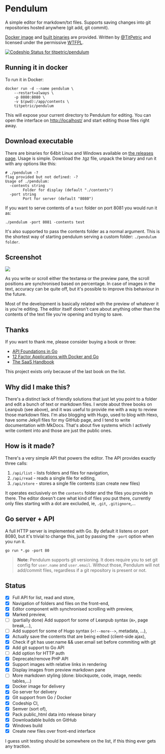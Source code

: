 # Pendulum

A simple editor for markdown/txt files. Supports saving changes into git repositories hosted anywhere (git add, git commit).

[Docker image](https://hub.docker.com/r/titpetric/pendulum) and [built binaries](https://github.com/titpetric/pendulum/releases) are provided.
Written by [@TitPetric](https://twitter.com/TitPetric) and licensed under the permissive [WTFPL](http://www.wtfpl.net/txt/copying/).

[![Codeship Status for titpetric/pendulum](https://app.codeship.com/projects/88ecf220-6806-0135-7d43-4a6204a3e72a/status?branch=master)](https://app.codeship.com/projects/241162)

## Running it in docker

To run it in Docker:

~~~
docker run -d --name pendulum \
	--restart=always \
	-p 8080:8080 \
	-v $(pwd):/app/contents \
	titpetric/pendulum
~~~

This will expose your current directory to Pendulum for editing. You can open the interface on
[http://localhost/](http://localhost/) and start editing those files right away.

## Download executable

There are binaries for 64bit Linux and Windows available on [the releases page](https://github.com/titpetric/pendulum/releases/latest).
Usage is simple. Download the .tgz file, unpack the binary and run it with any options like this:

~~~
# ./pendulum -?
flag provided but not defined: -?
Usage of ./pendulum:
  -contents string
        Folder for display (default "./contents")
  -port string
        Port for server (default "8080")
~~~

If you want to serve contents of a `test` folder on port 8081 you would run it as:

~~~
./pendulum -port 8081 -contents test
~~~

It's also supported to pass the contents folder as a normal argument. This is the shortest way
of starting pendulum serving a custom folder: `./pendulum folder`.

## Screenshot

![](images/pendulum.png)

As you write or scroll either the textarea or the preview pane, the scroll positions are synchronised
based on percentage. In case of images in the text, accuracy can be quite off, but it's possible to
improve this behaviour in the future.

Most of the development is basically related with the preview of whatever it is you're
editing. The editor itself doesn't care about anything other than the contents of the text
file you're opening and trying to save.

## Thanks

If you want to thank me, please consider buying a book or three:

- [API Foundations in Go](https://leanpub.com/api-foundations)
- [12 Factor Applications with Docker and Go](https://leanpub.com/12fa-docker-golang)
- [The SaaS Handbook](https://leanpub.com/saas-handbook)

This project exists only because of the last book on the list.

## Why did I make this?

There's a distinct lack of friendly solutions that just let you point to a folder and edit a bunch
of text or markdown files. I wrote about three books on Leanpub (see above), and it was useful to
provide me with a way to review those markdown files. I'm also blogging with Hugo, used to blog with
Hexo, have some Jekyll files for my GitHub page, and I tend to write documentation with MkDocs.
That's about five systems which I actively write content into and those are just the public ones.

## How is it made?

There's a very simple API that powers the editor. The API provides exactly three calls:

1. `/api/list` - lists folders and files for navigation,
2. `/api/read` - reads a single file for editing,
3. `/api/store` - stores a single file contents (can create new files)

It operates exclusively on the `contents` folder and the files you provide in there. The editor
doesn't care what kind of files you put there, currently only files starting with a dot are excluded,
ie, `.git`, `.gitignore`,...

## Go server + API

A full HTTP server is implemented with Go. By default it listens on port 8080, but it's trivial
to change this, just by passing the `-port` option when you run it.

~~~
go run *.go -port 80
~~~

> **Note**: Pendulum supports git versioning. It does require you to set git config for `user.name`
> and `user.email`. Without those, Pendulum will not add/commit files, regardless if a git repository
> is present or not.


## Status

- [x] Full API for list, read and store,
- [x] Navigation of folders and files on the front-end,
- [x] Editor component with synchronised scrolling with preview,
- [x] Marked preview,
- [ ] (partially done) Add support for some of Leanpub syntax (`A>`, page break,...),
- [ ] Add support for some of Hugo syntax (`<!--more-->`, metadata, ...),
- [x] Actually save the contents that are being edited (client-side ajax),
- [x] Check if git has user.name && user.email set before commiting with git
- [x] Add git support to Go API
- [ ] Add option for HTTP auth
- [x] Deprecate/remove PHP API
- [x] Support images with relative links in rendering
- [x] Display images from preview markdown pane
- [ ] More markdown styling (done: blockquote, code, image, needs: tables,...)
- [x] Docker image for delivery
- [x] Go server for delivery
- [x] Git support from Go / Docker
- [x] Codeship CI,
- [x] Semver (sort of),
- [x] Pack public_html data into release binary
- [x] Downloadable builds on GitHub
- [x] Windows build
- [x] Create new files over front-end interface

I guess unit testing should be somewhere on the list, if this thing ever gets any traction.
